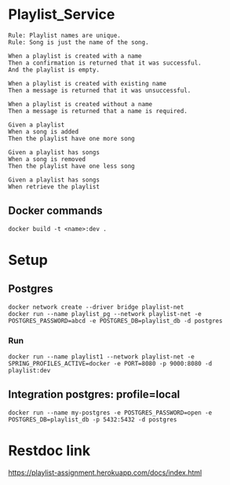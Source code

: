 # Playlist_Service

```
Rule: Playlist names are unique.
Rule: Song is just the name of the song.

When a playlist is created with a name
Then a confirmation is returned that it was successful.
And the playlist is empty.

When a playlist is created with existing name
Then a message is returned that it was unsuccessful.

When a playlist is created without a name
Then a message is returned that a name is required.

Given a playlist
When a song is added
Then the playlist have one more song

Given a playlist has songs
When a song is removed
Then the playlist have one less song

Given a playlist has songs
When retrieve the playlist
```

## Docker commands

```docker build -t <name>:dev .```

# Setup
## Postgres
```
docker network create --driver bridge playlist-net
docker run --name playlist_pg --network playlist-net -e POSTGRES_PASSWORD=abcd -e POSTGRES_DB=playlist_db -d postgres
```
### Run
```
docker run --name playlist1 --network playlist-net -e SPRING_PROFILES_ACTIVE=docker -e PORT=8080 -p 9000:8080 -d playlist:dev
```
## Integration postgres: profile=local
```
docker run --name my-postgres -e POSTGRES_PASSWORD=open -e POSTGRES_DB=playlist_db -p 5432:5432 -d postgres
```
# Restdoc link
https://playlist-assignment.herokuapp.com/docs/index.html